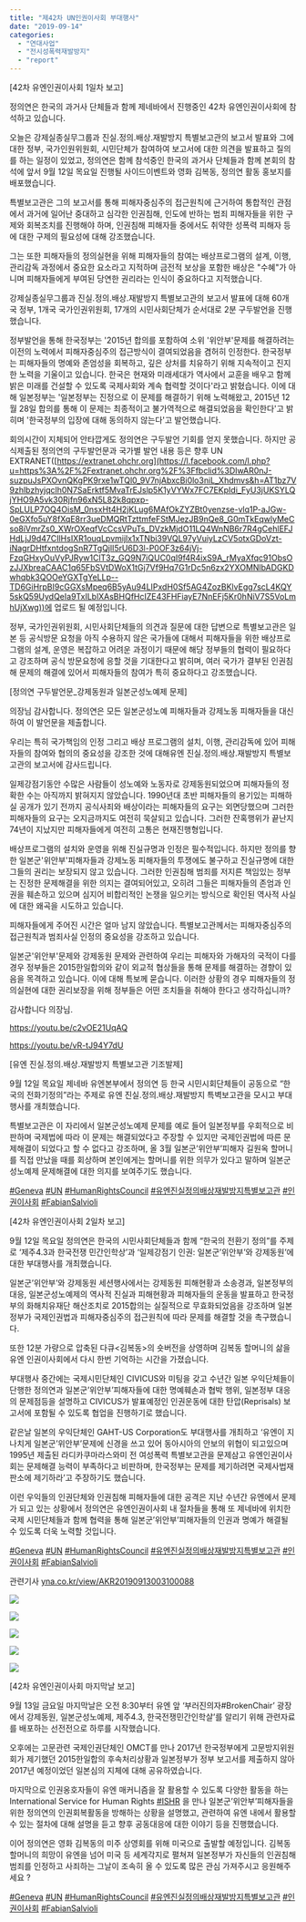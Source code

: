 ```yaml
---
title: "제42차 UN인권이사회 부대행사"
date: "2019-09-14"
categories: 
  - "연대사업"
  - "전시성폭력재발방지"
  - "report"
---
```


\[42차 유엔인권이사회 1일차 보고\]

정의연은 한국의 과거사 단체들과 함께 제네바에서 진행중인 42차 유엔인권이사회에 참석하고 있습니다.

오늘은 강제실종실무그룹과 진실.정의.배상.재발방지 특별보고관의 보고서 발표와 그에 대한 정부, 국가인원위원회, 시민단체가 참여하여 보고서에 대한 의견을 발표하고 질의를 하는 일정이 있었고, 정의연은 함께 참석중인 한국의 과거사 단체들과 함께 본회의 참석에 앞서 9월 12일 목요일 진행될 사이드이벤트와 영화 김복동, 정의연 활동 홍보지를 배포했습니다.

특별보고관은 그의 보고서를 통해 피해자중심주의 접근원칙에 근거하여 통합적인 관점에서 과거에 일어난 중대하고 심각한 인권침해, 인도에 반하는 범죄 피해자들을 위한 구제와 회복조치를 진행해야 하며, 인권침해 피해자들 중에서도 취약한 성폭력 피해자 등에 대한 구제의 필요성에 대해 강조했습니다.

그는 또한 피해자들의 정의실현을 위해 피해자들의 참여는 배상프로그램의 설계, 이행, 관리감독 과정에서 중요한 요소라고 지적하며 금전적 보상을 포함한 배상은 "수혜"가 아니며 피해자들에게 부여된 당연한 권리라는 인식이 중요하다고 지적했습니다.

강제실종실무그룹과 진실.정의.배상.재발방지 특별보고관의 보고서 발표에 대해 60개국 정부, 1개국 국가인권위원회, 17개의 시민사회단체가 순서대로 2분 구두발언을 진행했습니다.

정부발언을 통해 한국정부는 '2015년 합의를 포함하여 소위 '위안부'문제를 해결하려는 이전의 노력에서 피해자중심주의 접근방식이 결여되었음을 겸허히 인정한다. 한국정부는 피해자들의 명예와 존엄성을 회복하고, 깊은 상처를 치유하기 위해 지속적이고 진지한 노력을 기울이고 있습니다. 한국은 현재와 미래세대가 역사에서 교훈을 배우고 함께 밝은 미래를 건설할 수 있도록 국제사회와 계속 협력할 것이다'라고 밝혔습니다. 이에 대해 일본정부는 '일본정부는 진정으로 이 문제를 해결하기 위해 노력해왔고, 2015년 12월 28일 합의를 통해 이 문제는 최종적이고 불가역적으로 해결되었음을 확인한다'고 밝히며 '한국정부의 입장에 대해 동의하지 않는다'고 발언했습니다.

회의시간이 지체되어 안타깝게도 정의연은 구두발언 기회를 얻지 못했습니다. 하지만 공식제출된 정의연의 구두발언문과 국가별 발언 내용 등은 향후 UN EXTRANET([https://extranet.ohchr.org](https://l.facebook.com/l.php?u=https%3A%2F%2Fextranet.ohchr.org%2F%3Ffbclid%3DIwAR0nJ-suzpuJsPXOvnQKgPK9rxe1wTQl0_9V7njAbxcBi0lo3niL_Xhdmvs&h=AT1bz7V9zhlbzhyjqclh0N7SaErktf5MvaTrEJslp5K1yVYWx7FC7EKpIdi_FyU3jUKSYLQjYHO9A5vk30Rjfn96xN5L82k8qpxp-SpLULP7OQ4OisM_0nsxHt4H2jKLug6MAfOkZYZBt0yenzse-vlq1P-aJGw-0eGXfo5uY8fXqE8rr3ueDMQRtTzttmfeFStMJezJB9nQe8_G0mTkEqwlyMeCso8iVmrZs0_XWrOXeqfVcCcsVPuTs_DVzkMjdO11LQ4WnNB6r7R4gCehlEFJHdLjJ9d47CIlHsIXR1ouqLpvmijlx1xTNbi39VQL97yVuiyLzCV5otxGDoVzt-iNagrDHtfxntdogSnR7TgQjlI5rU6D3l-P0OF3z64jVj-FzqGHxyOuVyPJRyw1ClT3z_GQ9N7iQUC0qI9f4R4ixS9A_rMyaXfqc91ObsOzJJXbreaCAAC1q65FbSVtDWoX1tGj7Vf9Hq7G1rDc5n6zx2YXOMNlbADGKDwhqbk3QOOeYGXTgYeLLp--TD6GiHrpBI9cGGXsMpeq6B5yAu94LIPxdH0Sf5AG4ZozBKlvEgg7scL4KQY5skQ59UydQeIa9TxILblXAsBHQfHcIZE43FHFiayE7NnEFj5Kr0hNiV7S5VoLmhUjXwg))에 업로드 될 예정입니다.

정부, 국가인권위원회, 시민사회단체들의 의견과 질문에 대한 답변으로 특별보고관은 일본 등 공식방문 요청을 아직 수용하지 않은 국가들에 대해서 피해자들을 위한 배상프로그램의 설계, 운영은 복잡하고 어려운 과정이기 때문에 해당 정부들의 협력이 필요하다고 강조하며 공식 방문요청에 응할 것을 기대한다고 밝히며, 여러 국가가 결부된 인권침해 문제의 해결에 있어서 피해자들의 참여가 특히 중요하다고 강조했습니다.

\[정의연 구두발언문\_강제동원과 일본군성노예제 문제\]

의장님 감사합니다. 정의연은 모든 일본군성노예 피해자들과 강제노동 피해자들을 대신하여 이 발언문을 제출합니다.

우리는 특히 국가책임의 인정 그리고 배상 프로그램의 설치, 이행, 관리감독에 있어 피해자들의 참여와 협의의 중요성을 강조한 것에 대해유엔 진실.정의.배상.재발방지 특별보고관의 보고서에 감사드립니다.

일제강점기동안 수많은 사람들이 성노예와 노동자로 강제동원되었으며 피해자들의 정확한 수는 아직까지 밝혀지지 않았습니다. 1990년대 초반 피해자들의 용기있는 피해하실 공개가 있기 전까지 공식사죄와 배상이라는 피해자들의 요구는 외면당했으며 그러한 피해자들의 요구는 오지금까지도 여전히 묵살되고 있습니다. 그러한 잔혹행위가 끝난지 74년이 지났지만 피해자들에게 여전히 고통은 현재진행형입니다.

배상프로그램의 설치와 운영을 위해 진실규명과 인정은 필수적입니다. 하지만 정의를 향한 일본군'위안부'피해자들과 강제노동 피해자들의 투쟁에도 불구하고 진실규명에 대한 그들의 권리는 보장되지 않고 있습니다. 그러한 인권침해 범죄를 저지른 책임있는 정부는 진정한 문제해결을 위한 의지는 결여되어있고, 오히려 그들은 피해자들의 존엄과 인권을 훼손하고 있으며 심지어 비합리적인 논쟁을 일으키는 방식으로 확인된 역사적 사실에 대한 왜곡을 시도하고 있습니다.

피해자들에게 주어진 시간은 얼마 남지 않았습니다. 특별보고관께서는 피해자중심주의 접근원칙과 범죄사실 인정의 중요성을 강조하고 있습니다.

일본군'위안부'문제와 강제동원 문제와 관련하여 우리는 피해자와 가해자의 국적이 다를 경우 정부들은 2015한일합의와 같이 외교적 협상들을 통해 문제를 해결하는 경향이 있음을 목격하고 있습니다. 이에 대해 특보께 묻습니다. 이러한 상황의 경우 피해자들의 정의실현에 대한 권리보장을 위해 정부들은 어떤 조치들을 취해야 한다고 생각하십니까?

감사합니다 의장님.

https://youtu.be/c2vOE21UqAQ

https://youtu.be/vR-tJ94Y7dU

\[유엔 진실.정의.배상.재발방지 특별보고관 기조발제\]

9월 12일 목요일 제네바 유엔본부에서 정의연 등 한국 시민시회단체들이 공동으로 “한국의 전화기정의”라는 주제로 유엔 진실.정의.배상.재발방지 특벽보고관을 모시고 부대행사를 개최했습니다.

특별보고관은 이 자리에서 일본군성노예제 문제를 예로 들어 일본정부를 우회적으로 비판하며 국제법에 따라 이 문제는 해결되었다고 주장할 수 있지만 국제인권법에 따른 문제해결이 되었다고 할 수 없다고 강조하며, 올 3월 일본군’위안부’피해자 길원옥 할머니를 직접 만났을 때를 회상하며 본인에게는 할머니를 위한 의무가 있다고 말하며 일본군성노예제 문제해결에 대한 의지를 보여주기도 했습니다.

[#Geneva](https://www.facebook.com/hashtag/geneva?source=feed_text&epa=HASHTAG&__xts__%5B0%5D=68.ARCNFeD8mv6gSAeIOXaAd3tmViyVSXPi0GPHaEU536j02YO0TOuI9LviCLPG4WblX3YgVH2PHcTKeGGVIzXAOZjAwdOCbLgYNTrLTBmzEjn-XgNMAVLxspvbzeo8aOa9-II9791h7CFvWUTEYoB7Qogdui5JogPlDfE171zDP9kSccR6Ddamn_C-aVAiKxoR84ZXX4igZdU-ZRL7f-X-qN0bVKG6NuY9SGwvIPq4bBgtFe8QcmR_XVtijRKTSIchdtxUo4yC1b7xW-CJd89wc03jBp3ypGZ1R8dO-AaZSl2aihha0QGdal-eMsHJNiNXnXuolw30VVoMtmTS5Aj2wZ_1APrwOWCBMoY1eQ&__tn__=%2ANK-R) [#UN](https://www.facebook.com/hashtag/un?source=feed_text&epa=HASHTAG&__xts__%5B0%5D=68.ARCNFeD8mv6gSAeIOXaAd3tmViyVSXPi0GPHaEU536j02YO0TOuI9LviCLPG4WblX3YgVH2PHcTKeGGVIzXAOZjAwdOCbLgYNTrLTBmzEjn-XgNMAVLxspvbzeo8aOa9-II9791h7CFvWUTEYoB7Qogdui5JogPlDfE171zDP9kSccR6Ddamn_C-aVAiKxoR84ZXX4igZdU-ZRL7f-X-qN0bVKG6NuY9SGwvIPq4bBgtFe8QcmR_XVtijRKTSIchdtxUo4yC1b7xW-CJd89wc03jBp3ypGZ1R8dO-AaZSl2aihha0QGdal-eMsHJNiNXnXuolw30VVoMtmTS5Aj2wZ_1APrwOWCBMoY1eQ&__tn__=%2ANK-R) [#HumanRightsCouncil](https://www.facebook.com/hashtag/humanrightscouncil?source=feed_text&epa=HASHTAG&__xts__%5B0%5D=68.ARCNFeD8mv6gSAeIOXaAd3tmViyVSXPi0GPHaEU536j02YO0TOuI9LviCLPG4WblX3YgVH2PHcTKeGGVIzXAOZjAwdOCbLgYNTrLTBmzEjn-XgNMAVLxspvbzeo8aOa9-II9791h7CFvWUTEYoB7Qogdui5JogPlDfE171zDP9kSccR6Ddamn_C-aVAiKxoR84ZXX4igZdU-ZRL7f-X-qN0bVKG6NuY9SGwvIPq4bBgtFe8QcmR_XVtijRKTSIchdtxUo4yC1b7xW-CJd89wc03jBp3ypGZ1R8dO-AaZSl2aihha0QGdal-eMsHJNiNXnXuolw30VVoMtmTS5Aj2wZ_1APrwOWCBMoY1eQ&__tn__=%2ANK-R) [#유엔진실정의배상재발방지특별보고관](https://www.facebook.com/hashtag/%EC%9C%A0%EC%97%94%EC%A7%84%EC%8B%A4%EC%A0%95%EC%9D%98%EB%B0%B0%EC%83%81%EC%9E%AC%EB%B0%9C%EB%B0%A9%EC%A7%80%ED%8A%B9%EB%B3%84%EB%B3%B4%EA%B3%A0%EA%B4%80?source=feed_text&epa=HASHTAG&__xts__%5B0%5D=68.ARCNFeD8mv6gSAeIOXaAd3tmViyVSXPi0GPHaEU536j02YO0TOuI9LviCLPG4WblX3YgVH2PHcTKeGGVIzXAOZjAwdOCbLgYNTrLTBmzEjn-XgNMAVLxspvbzeo8aOa9-II9791h7CFvWUTEYoB7Qogdui5JogPlDfE171zDP9kSccR6Ddamn_C-aVAiKxoR84ZXX4igZdU-ZRL7f-X-qN0bVKG6NuY9SGwvIPq4bBgtFe8QcmR_XVtijRKTSIchdtxUo4yC1b7xW-CJd89wc03jBp3ypGZ1R8dO-AaZSl2aihha0QGdal-eMsHJNiNXnXuolw30VVoMtmTS5Aj2wZ_1APrwOWCBMoY1eQ&__tn__=%2ANK-R) [#인권이사회](https://www.facebook.com/hashtag/%EC%9D%B8%EA%B6%8C%EC%9D%B4%EC%82%AC%ED%9A%8C?source=feed_text&epa=HASHTAG&__xts__%5B0%5D=68.ARCNFeD8mv6gSAeIOXaAd3tmViyVSXPi0GPHaEU536j02YO0TOuI9LviCLPG4WblX3YgVH2PHcTKeGGVIzXAOZjAwdOCbLgYNTrLTBmzEjn-XgNMAVLxspvbzeo8aOa9-II9791h7CFvWUTEYoB7Qogdui5JogPlDfE171zDP9kSccR6Ddamn_C-aVAiKxoR84ZXX4igZdU-ZRL7f-X-qN0bVKG6NuY9SGwvIPq4bBgtFe8QcmR_XVtijRKTSIchdtxUo4yC1b7xW-CJd89wc03jBp3ypGZ1R8dO-AaZSl2aihha0QGdal-eMsHJNiNXnXuolw30VVoMtmTS5Aj2wZ_1APrwOWCBMoY1eQ&__tn__=%2ANK-R) [#FabianSalvioli](https://www.facebook.com/hashtag/fabiansalvioli?source=feed_text&epa=HASHTAG&__xts__%5B0%5D=68.ARCNFeD8mv6gSAeIOXaAd3tmViyVSXPi0GPHaEU536j02YO0TOuI9LviCLPG4WblX3YgVH2PHcTKeGGVIzXAOZjAwdOCbLgYNTrLTBmzEjn-XgNMAVLxspvbzeo8aOa9-II9791h7CFvWUTEYoB7Qogdui5JogPlDfE171zDP9kSccR6Ddamn_C-aVAiKxoR84ZXX4igZdU-ZRL7f-X-qN0bVKG6NuY9SGwvIPq4bBgtFe8QcmR_XVtijRKTSIchdtxUo4yC1b7xW-CJd89wc03jBp3ypGZ1R8dO-AaZSl2aihha0QGdal-eMsHJNiNXnXuolw30VVoMtmTS5Aj2wZ_1APrwOWCBMoY1eQ&__tn__=%2ANK-R)

\[42차 유엔인권이사회 2일차 보고\]

9월 12일 목요일 정의연은 한국의 시민사회단체들과 함께 “한국의 전환기 정의”를 주제로 ‘제주4.3과 한국전쟁 민간인학상’과 ‘일제강점기 인권: 일본군’위안부’와 강제동원’에 대한 부대행사를 개최했습니다.

일본군’위안부’와 강제동원 세션행사에서는 강제동원 피해현황과 소송경과, 일본정부의 대응, 일본군성노예제의 역사적 진실과 피해현황과 피해자들의 운동을 발표하고 한국정부의 화해치유재단 해산조치로 2015합의는 실질적으로 무효화되었음을 강조하며 일본정부가 국제인권법과 피해자중심주의 접근원칙에 따라 문제를 해결할 것을 촉구했습니다.

또한 12분 가량으로 압축된 다큐<김복동>의 숏버전을 상영하며 김복동 할머니의 삶을 유엔 인권이사회에서 다시 한번 기억하는 시간을 가졌습니다.

부대행사 중간에는 국제시민단체인 CIVICUS와 미팅을 갖고 수년간 일본 우익단체들이 단행한 정의연과 일본군’위안부’피해자들에 대한 명예훼손과 협박 행위, 일본정부 대응의 문제점등을 설명하고 CIVICUS가 발표예정인 인권운동에 대한 탄압(Reprisals) 보고서에 포함될 수 있도록 협업을 진행하기로 했습니다.

같은날 일본의 우익단체인 GAHT-US Corporation도 부대행사를 개최하고 ‘유엔이 지나치게 일본군’위안부’문제에 신경을 쓰고 있어 동아시아의 안보의 위협이 되고있으며 1995년 제출된 라디카쿠마라스와미 전 여성폭력 특별보고관을 문제삼고 유엔인권이사회는 문제해결 능력이 부족하다고 비판하며, 한국정부는 문제를 제기하려면 국제사법재판소에 제기하라’고 주장하기도 했습니다.

이런 우익들의 인권단체와 인권침해 피해자들에 대한 공격은 지난 수년간 유엔에서 문제가 되고 있는 상황에서 정의연은 유엔인권이사회 내 절차들을 통해 또 제네바에 위치한 국제 시민단체들과 함께 협력을 통해 일본군’위안부’피해자들의 인권과 명예가 해결될 수 있도록 더욱 노력할 것입니다.

[#Geneva](https://www.facebook.com/hashtag/geneva?source=feed_text&epa=HASHTAG&__xts__%5B0%5D=68.ARBLNi3GH0icLSV-sV11SsYteBeTIkkumvUO69NjqWPcR47DfJeENJgfFCi8tWlrKbEpl6QtcHx4PQsRDQENtoLtHCVffLeROR7p8K0Vo1nt6uCXcvdt-SUlZGTOEvUoJUg8JaJQecXRQBwfhmX_dNZ5v1U-44VkgmrJKDxVHPkJjGjH30ZM8ObZY739qDJquEt_3vvV5z3uQQU1GYrty-Vo-LlxRxmPZ3gptydE2mgQ4QU7Oiem-d8eaVw0BDfllTr28equWltW9atMdcq7NxrjGBZt-hZ8DTaJvbcgZzivI3XCjOYqYkCMGHKrbiRQgHfJi7yhAiwOseQOojhZ_x94wQ&__tn__=%2ANK-R) [#UN](https://www.facebook.com/hashtag/un?source=feed_text&epa=HASHTAG&__xts__%5B0%5D=68.ARBLNi3GH0icLSV-sV11SsYteBeTIkkumvUO69NjqWPcR47DfJeENJgfFCi8tWlrKbEpl6QtcHx4PQsRDQENtoLtHCVffLeROR7p8K0Vo1nt6uCXcvdt-SUlZGTOEvUoJUg8JaJQecXRQBwfhmX_dNZ5v1U-44VkgmrJKDxVHPkJjGjH30ZM8ObZY739qDJquEt_3vvV5z3uQQU1GYrty-Vo-LlxRxmPZ3gptydE2mgQ4QU7Oiem-d8eaVw0BDfllTr28equWltW9atMdcq7NxrjGBZt-hZ8DTaJvbcgZzivI3XCjOYqYkCMGHKrbiRQgHfJi7yhAiwOseQOojhZ_x94wQ&__tn__=%2ANK-R) [#HumanRightsCouncil](https://www.facebook.com/hashtag/humanrightscouncil?source=feed_text&epa=HASHTAG&__xts__%5B0%5D=68.ARBLNi3GH0icLSV-sV11SsYteBeTIkkumvUO69NjqWPcR47DfJeENJgfFCi8tWlrKbEpl6QtcHx4PQsRDQENtoLtHCVffLeROR7p8K0Vo1nt6uCXcvdt-SUlZGTOEvUoJUg8JaJQecXRQBwfhmX_dNZ5v1U-44VkgmrJKDxVHPkJjGjH30ZM8ObZY739qDJquEt_3vvV5z3uQQU1GYrty-Vo-LlxRxmPZ3gptydE2mgQ4QU7Oiem-d8eaVw0BDfllTr28equWltW9atMdcq7NxrjGBZt-hZ8DTaJvbcgZzivI3XCjOYqYkCMGHKrbiRQgHfJi7yhAiwOseQOojhZ_x94wQ&__tn__=%2ANK-R) [#유엔진실정의배상재발방지특별보고관](https://www.facebook.com/hashtag/%EC%9C%A0%EC%97%94%EC%A7%84%EC%8B%A4%EC%A0%95%EC%9D%98%EB%B0%B0%EC%83%81%EC%9E%AC%EB%B0%9C%EB%B0%A9%EC%A7%80%ED%8A%B9%EB%B3%84%EB%B3%B4%EA%B3%A0%EA%B4%80?source=feed_text&epa=HASHTAG&__xts__%5B0%5D=68.ARBLNi3GH0icLSV-sV11SsYteBeTIkkumvUO69NjqWPcR47DfJeENJgfFCi8tWlrKbEpl6QtcHx4PQsRDQENtoLtHCVffLeROR7p8K0Vo1nt6uCXcvdt-SUlZGTOEvUoJUg8JaJQecXRQBwfhmX_dNZ5v1U-44VkgmrJKDxVHPkJjGjH30ZM8ObZY739qDJquEt_3vvV5z3uQQU1GYrty-Vo-LlxRxmPZ3gptydE2mgQ4QU7Oiem-d8eaVw0BDfllTr28equWltW9atMdcq7NxrjGBZt-hZ8DTaJvbcgZzivI3XCjOYqYkCMGHKrbiRQgHfJi7yhAiwOseQOojhZ_x94wQ&__tn__=%2ANK-R) [#인권이사회](https://www.facebook.com/hashtag/%EC%9D%B8%EA%B6%8C%EC%9D%B4%EC%82%AC%ED%9A%8C?source=feed_text&epa=HASHTAG&__xts__%5B0%5D=68.ARBLNi3GH0icLSV-sV11SsYteBeTIkkumvUO69NjqWPcR47DfJeENJgfFCi8tWlrKbEpl6QtcHx4PQsRDQENtoLtHCVffLeROR7p8K0Vo1nt6uCXcvdt-SUlZGTOEvUoJUg8JaJQecXRQBwfhmX_dNZ5v1U-44VkgmrJKDxVHPkJjGjH30ZM8ObZY739qDJquEt_3vvV5z3uQQU1GYrty-Vo-LlxRxmPZ3gptydE2mgQ4QU7Oiem-d8eaVw0BDfllTr28equWltW9atMdcq7NxrjGBZt-hZ8DTaJvbcgZzivI3XCjOYqYkCMGHKrbiRQgHfJi7yhAiwOseQOojhZ_x94wQ&__tn__=%2ANK-R) [#FabianSalvioli](https://www.facebook.com/hashtag/fabiansalvioli?source=feed_text&epa=HASHTAG&__xts__%5B0%5D=68.ARBLNi3GH0icLSV-sV11SsYteBeTIkkumvUO69NjqWPcR47DfJeENJgfFCi8tWlrKbEpl6QtcHx4PQsRDQENtoLtHCVffLeROR7p8K0Vo1nt6uCXcvdt-SUlZGTOEvUoJUg8JaJQecXRQBwfhmX_dNZ5v1U-44VkgmrJKDxVHPkJjGjH30ZM8ObZY739qDJquEt_3vvV5z3uQQU1GYrty-Vo-LlxRxmPZ3gptydE2mgQ4QU7Oiem-d8eaVw0BDfllTr28equWltW9atMdcq7NxrjGBZt-hZ8DTaJvbcgZzivI3XCjOYqYkCMGHKrbiRQgHfJi7yhAiwOseQOojhZ_x94wQ&__tn__=%2ANK-R)

관련기사 [yna.co.kr/view/AKR20190913003100088](https://l.facebook.com/l.php?u=http%3A%2F%2Fyna.co.kr%2Fview%2FAKR20190913003100088%3Ffbclid%3DIwAR3lChHalCBr-oMNXdgo-KAEam_rOd35IGnIA5bHufv4k4YBQ4u0FOYQuUo&h=AT01mlVTiZkXJG-A2Pm7UUns6Ss8u4FxK5woMzOlUid72de58LTuEUjmrSQCvTXN4OqTXl5RYmusYA0HF0yPICBgTvSrLD3bEIZZYHZUL8H4rVXAdx1y8CZyu8zEeArGtT4cGXDo9QOkWAjFw4nDutLMwrKo_bdTmyMSMRrkJ4AYD6T2ezWdbP0ONObrDmrKZ0i8PwtV7CUbvVZ_fwBVqVvPBri2i78sZIL6drYktkn91WKOQdzBeyZF0zZfxq2dKQkj0O1Fd4sQZGL63VrHVyLQqe43AazR7hINMgn3o3dMrEXU8F6OMYTiZFktUXnVXhq3Bgd1CAgDRCqqcHetUfFAcajxrUbiAdFIRnDo-qkDsMAc53yxNes046R72IwuaqE5q24U8kPmzVLiqILqKyqjAPs8CJaEjQsqIbhr4yRCKm2mlaAmh-jQ84Is5c7BRWx8CAxESOkNBiRtvj9XEDFZcZ0MNhKDCocrbJvNHN42Qya3AX81PmdYxXjD93KyBWyBgFXRJT3o7hlBNN6_5-_V4iqujLFkFk1q0A5j2WOY4lzrh0Fk9iZXfmwSqwNsWz6Xd09G07DuQsYEnR11xt3fp4k6c0kho6JCpPfjM5qfw79yWnabYiyBxoMwb1lpBV5o)

![](http://womenandwar.net/kr/wp-content/uploads/2019/09/70667306_2967213403320067_5126305314752167936_o-1.jpg)

![](http://womenandwar.net/kr/wp-content/uploads/2019/09/70499789_2967213573320050_8037331764550565888_o-1.jpg)

![](http://womenandwar.net/kr/wp-content/uploads/2019/09/70034926_2967271543314253_8071772871073988608_n-1.jpg)

![](http://womenandwar.net/kr/wp-content/uploads/2019/09/70466335_2967271553314252_2787075832529551360_n.jpg)

![](http://womenandwar.net/kr/wp-content/uploads/2019/09/70684895_2967271936647547_5102972952161288192_o.jpg)

\[42차 유엔인권이사회 마지막날 보고\]

9월 13일 금요일 마지막날은 오전 8:30부터 유엔 앞 ‘부러진의자#BrokenChair’ 광장에서 강제동원, 일본군성노예제, 제주4.3, 한국전쟁민간인학살’를 알리기 위해 관련자료를 배포하는 선전전으로 하루를 시작했습니다.

오후에는 고문관련 국제인권단체인 OMCT를 만나 2017년 한국정부에게 고문방지위원회가 제기했던 2015한일합의 후속처리상황과 일본정부가 정부 보고서를 제출하지 않아 2017년 예정이었던 일본심의 지체에 대해 공유하였습니다.

마지막으로 인권옹호자들이 유엔 매커니즘을 잘 활용할 수 있도록 다양한 활동을 하는 International Service for Human Rights [#ISHR](https://www.facebook.com/hashtag/ishr?source=feed_text&epa=HASHTAG&__xts__%5B0%5D=68.ARDdFOm6kCvlJWIufHg8sYvu8uF6VZRxARo5ZOTAemMk9p9CSclHctT6lgQMKpYCFsLZK6gd9c4UaZEQ_l9k4S6kb1hsrj8-XciyStwGfM58O7sxFLNSnhj7OSvZetSmEJrL1L-mRz966Cwu63VsJ3HWgzoqI_P2AUFb_thfQZYkZH2SZNPoupraHKy-o7q6R9y2yb8uCtK07Cw3s-kE28yZ9EIasuHWXooW6NP73KR34ivdydB1njnh04c_1zVs3FkUhtlpNG-OnLaaYrgJ0UKRkB7GrtK5Bt8-ARcn-F1LJrwkUVICkO4DyIgGKJMrsaBy_lSgd3YyZUyXqRf18QLf-w&__tn__=%2ANK-R) 을 만나 일본군’위안부’피해자들을 위한 정의연의 인권회복활동을 방해하는 상황을 설명했고, 관련하여 유엔 내에서 활용할 수 있는 절차에 대해 설명을 듣고 향후 공동대응에 대한 이야기 등을 진행했습니다.

이어 정의연은 영화 김복동의 미주 상영회를 위해 미국으로 출발할 예정입니다. 김복동 할머니의 희망이 유엔을 넘어 미국 등 세계각지로 펼쳐져 일본정부가 자신들의 인권침해 범죄를 인정하고 사죄하는 그날이 조속히 올 수 있도록 많은 관심 가져주시고 응원해주세요 ?

[#Geneva](https://www.facebook.com/hashtag/geneva?source=feed_text&epa=HASHTAG&__xts__%5B0%5D=68.ARDdFOm6kCvlJWIufHg8sYvu8uF6VZRxARo5ZOTAemMk9p9CSclHctT6lgQMKpYCFsLZK6gd9c4UaZEQ_l9k4S6kb1hsrj8-XciyStwGfM58O7sxFLNSnhj7OSvZetSmEJrL1L-mRz966Cwu63VsJ3HWgzoqI_P2AUFb_thfQZYkZH2SZNPoupraHKy-o7q6R9y2yb8uCtK07Cw3s-kE28yZ9EIasuHWXooW6NP73KR34ivdydB1njnh04c_1zVs3FkUhtlpNG-OnLaaYrgJ0UKRkB7GrtK5Bt8-ARcn-F1LJrwkUVICkO4DyIgGKJMrsaBy_lSgd3YyZUyXqRf18QLf-w&__tn__=%2ANK-R) [#UN](https://www.facebook.com/hashtag/un?source=feed_text&epa=HASHTAG&__xts__%5B0%5D=68.ARDdFOm6kCvlJWIufHg8sYvu8uF6VZRxARo5ZOTAemMk9p9CSclHctT6lgQMKpYCFsLZK6gd9c4UaZEQ_l9k4S6kb1hsrj8-XciyStwGfM58O7sxFLNSnhj7OSvZetSmEJrL1L-mRz966Cwu63VsJ3HWgzoqI_P2AUFb_thfQZYkZH2SZNPoupraHKy-o7q6R9y2yb8uCtK07Cw3s-kE28yZ9EIasuHWXooW6NP73KR34ivdydB1njnh04c_1zVs3FkUhtlpNG-OnLaaYrgJ0UKRkB7GrtK5Bt8-ARcn-F1LJrwkUVICkO4DyIgGKJMrsaBy_lSgd3YyZUyXqRf18QLf-w&__tn__=%2ANK-R) [#HumanRightsCouncil](https://www.facebook.com/hashtag/humanrightscouncil?source=feed_text&epa=HASHTAG&__xts__%5B0%5D=68.ARDdFOm6kCvlJWIufHg8sYvu8uF6VZRxARo5ZOTAemMk9p9CSclHctT6lgQMKpYCFsLZK6gd9c4UaZEQ_l9k4S6kb1hsrj8-XciyStwGfM58O7sxFLNSnhj7OSvZetSmEJrL1L-mRz966Cwu63VsJ3HWgzoqI_P2AUFb_thfQZYkZH2SZNPoupraHKy-o7q6R9y2yb8uCtK07Cw3s-kE28yZ9EIasuHWXooW6NP73KR34ivdydB1njnh04c_1zVs3FkUhtlpNG-OnLaaYrgJ0UKRkB7GrtK5Bt8-ARcn-F1LJrwkUVICkO4DyIgGKJMrsaBy_lSgd3YyZUyXqRf18QLf-w&__tn__=%2ANK-R) [#유엔진실정의배상재발방지특별보고관](https://www.facebook.com/hashtag/%EC%9C%A0%EC%97%94%EC%A7%84%EC%8B%A4%EC%A0%95%EC%9D%98%EB%B0%B0%EC%83%81%EC%9E%AC%EB%B0%9C%EB%B0%A9%EC%A7%80%ED%8A%B9%EB%B3%84%EB%B3%B4%EA%B3%A0%EA%B4%80?source=feed_text&epa=HASHTAG&__xts__%5B0%5D=68.ARDdFOm6kCvlJWIufHg8sYvu8uF6VZRxARo5ZOTAemMk9p9CSclHctT6lgQMKpYCFsLZK6gd9c4UaZEQ_l9k4S6kb1hsrj8-XciyStwGfM58O7sxFLNSnhj7OSvZetSmEJrL1L-mRz966Cwu63VsJ3HWgzoqI_P2AUFb_thfQZYkZH2SZNPoupraHKy-o7q6R9y2yb8uCtK07Cw3s-kE28yZ9EIasuHWXooW6NP73KR34ivdydB1njnh04c_1zVs3FkUhtlpNG-OnLaaYrgJ0UKRkB7GrtK5Bt8-ARcn-F1LJrwkUVICkO4DyIgGKJMrsaBy_lSgd3YyZUyXqRf18QLf-w&__tn__=%2ANK-R) [#인권이사회](https://www.facebook.com/hashtag/%EC%9D%B8%EA%B6%8C%EC%9D%B4%EC%82%AC%ED%9A%8C?source=feed_text&epa=HASHTAG&__xts__%5B0%5D=68.ARDdFOm6kCvlJWIufHg8sYvu8uF6VZRxARo5ZOTAemMk9p9CSclHctT6lgQMKpYCFsLZK6gd9c4UaZEQ_l9k4S6kb1hsrj8-XciyStwGfM58O7sxFLNSnhj7OSvZetSmEJrL1L-mRz966Cwu63VsJ3HWgzoqI_P2AUFb_thfQZYkZH2SZNPoupraHKy-o7q6R9y2yb8uCtK07Cw3s-kE28yZ9EIasuHWXooW6NP73KR34ivdydB1njnh04c_1zVs3FkUhtlpNG-OnLaaYrgJ0UKRkB7GrtK5Bt8-ARcn-F1LJrwkUVICkO4DyIgGKJMrsaBy_lSgd3YyZUyXqRf18QLf-w&__tn__=%2ANK-R) [#FabianSalvioli](https://www.facebook.com/hashtag/fabiansalvioli?source=feed_text&epa=HASHTAG&__xts__%5B0%5D=68.ARDdFOm6kCvlJWIufHg8sYvu8uF6VZRxARo5ZOTAemMk9p9CSclHctT6lgQMKpYCFsLZK6gd9c4UaZEQ_l9k4S6kb1hsrj8-XciyStwGfM58O7sxFLNSnhj7OSvZetSmEJrL1L-mRz966Cwu63VsJ3HWgzoqI_P2AUFb_thfQZYkZH2SZNPoupraHKy-o7q6R9y2yb8uCtK07Cw3s-kE28yZ9EIasuHWXooW6NP73KR34ivdydB1njnh04c_1zVs3FkUhtlpNG-OnLaaYrgJ0UKRkB7GrtK5Bt8-ARcn-F1LJrwkUVICkO4DyIgGKJMrsaBy_lSgd3YyZUyXqRf18QLf-w&__tn__=%2ANK-R)

